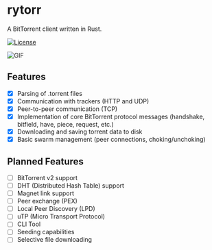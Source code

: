 # rytorr

A BitTorrent client written in Rust.

[![License](https://img.shields.io/badge/license-MIT-blue.svg)](
https://github.com/Ryder-C/rytorr)

![GIF](https://github.com/Ryder-C/rytorr/blob/main/test_run.gif)

## Features

* [x] Parsing of .torrent files
* [x] Communication with trackers (HTTP and UDP)
* [x] Peer-to-peer communication (TCP)
* [x] Implementation of core BitTorrent protocol messages (handshake, bitfield, have, piece, request, etc.)
* [x] Downloading and saving torrent data to disk
* [x] Basic swarm management (peer connections, choking/unchoking)

## Planned Features

* [ ] BitTorrent v2 support
* [ ] DHT (Distributed Hash Table) support
* [ ] Magnet link support
* [ ] Peer exchange (PEX)
* [ ] Local Peer Discovery (LPD)
* [ ] uTP (Micro Transport Protocol)
* [ ] CLI Tool
* [ ] Seeding capabilities
* [ ] Selective file downloading
